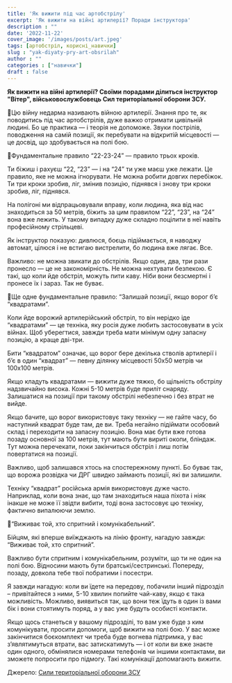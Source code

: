 ```yaml
---
title: 'Як вижити під час артобстрілу'
excerpt: 'Як вижити на війні артилерії? Поради інструктора'
description : ""
date: '2022-11-22'
cover_image: '/images/posts/art.jpeg'
tags: [артобстріл, корисні_навички]
slug : "yak-diyaty-pry-art-obsrilah"
author : ""
categories : ["навички"]
draft : false
---
```

**Як вижити на війні артилерії? Своїми порадами ділиться інструктор "Вітер", військовослужбовець Сил територіальної оборони ЗСУ.**

💬Цю війну недарма називають війною артилерії. Знання про те, як поводитись під час артобстрілів, дуже важко отримати цивільній людині. Бо це практика — і теорія не допоможе. Звуки пострілів, поводження на самій позиції, як перебувати на відкритій місцевості — це досвід, що здобувається на полі бою.

🔶Фундаментальне правило “22-23-24” — правило трьох кроків. 

Ти біжиш і рахуєш “22, “23” — і на “24” ти уже маєш уже лежати. Це правило, яке не можна ігнорувати. Не можна робити довгих перебіжок. Ти три кроки зробив, ліг, змінив позицію, піднявся і знову три кроки зробив, ліг, піднявся.

На полігоні ми відпрацьовували вправу, коли людина, яка від нас знаходиться за 50 метрів, біжить за цим правилом “22”, “23”, на “24” вона вже лежить. У такому випадку дуже складно поцілити в неї навіть професійному стрільцеві.

Як інструктор показую: дивлюся, боєць підіймається, я наводжу автомат, цілюся і не встигаю вистрелити, бо людина вже лягає. Все.

Важливо: не можна звикати до обстрілів. Якщо один, два, три рази пронесло — це не закономірність. Не можна нехтувати безпекою. Є такі, що коли йде обстріл, можуть пити каву. Ніби вони безсмертні і пронесе їх і зараз. Так не буває. 

🔶Ще одне фундаментальне правило: “Залишай позиції, якщо ворог бʼє “квадратами”.

Коли йде ворожий артилерійський обстріл, то він нерідко іде “квадратами” — це техніка, яку росія дуже любить застосовувати в усіх війнах. Щоб уберегтися, завжди треба мати мінімум одну запасну позицію, а краще дві-три. 

Бити “квадратом” означає, що ворог бере декілька стволів артилерії і бʼє в один “квадрат” — певну ділянку місцевості 50х50 метрів чи 100х100 метрів.

Якщо кладуть квадратами — вижити дуже тяжко, бо щільність обстрілу надзвичайно висока. Кожні 5-10 метрів буде приліт снаряду. Залишатися на позиції при такому обстрілі небезпечно і без втрат не вийде. 

Якщо бачите, що ворог використовує таку техніку — не гайте часу, бо наступний квадрат буде там, де ви. Треба негайно підіймати особовий склад і переходити на запасну позицію. Вона має бути вже готова позаду основної за 100 метрів, тут мають бути вириті окопи, бліндаж. Тут можна перечекати, поки закінчиться обстріл і лиш потім повертатися на позиції. 

Важливо, щоб залишався хтось на спостережному пункті. Бо буває так, що ворожа розвідка чи ДРГ швидко займають позиції, які ви залишили. 

Техніку “квадрат” російська армія використовує дуже часто. Наприклад, коли вона знає, що там знаходиться наша піхота і ніяк інакше не може її звідти вибити, тоді вона застосовує цю техніку, фактично випалюючи землю. 

🔶“Виживає той, хто спритний і комунікабельний”.

Бійцям, які вперше виїжджають на лінію фронту, нагадую завжди: “Виживає той, хто спритний”. 

Важливо бути спритним і комунікабельним, розуміти, що ти не один на полі бою. Відносини мають бути братські/сестринські. Попереду, позаду, довкола тебе твої побратими і посестри.

Я завжди нагадую: коли ви їдете на передову, побачили інший підрозділ – привітайтеся з ними, 5-10 хвилин попийте чай-каву, якщо є така можливість. Можливо, виявиться так, що вони теж їдуть в один із вами бік і вони стоятимуть поряд, а у вас уже будуть особисті контакти. 

Якщо щось станеться у вашому підрозділі, то вам уже буде з ким комунікувати, просити допомоги, щоб вижити на полі бою. У вас може закінчитися боєкомплект чи треба буде вогнева підтримка, у вас зʼявлятимуться втрати, вас затискатимуть — і от коли ви вже знаєте один одного, обмінялися номерами телефонів чи іншими контактами, ви зможете попросити про підмогу. Такі комунікації допомагають вижити.

Джерело: [Сили територіальної оборони ЗСУ](https://www.facebook.com/100068672623504/posts/pfbid0SkNx477FmwdPK9o43UsXCPeRw4q8nGR5PMLCKYJajpcGmKbEjoAqAqtPqFSJJgxMl/)